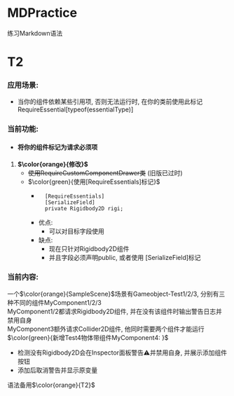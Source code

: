 # MDPractice
练习Markdown语法

# T2

### 应用场景: 
- 当你的组件依赖某些引用项, 否则无法运行时, 在你的类前使用此标记RequireEssential[typeof(essentialType)]
### 当前功能: 
- #### 将你的组件标记为请求必须项
1. **$\color{orange}{修改}$**  
    - ~~使用RequireCustomComponentDrawer类~~ (旧版已过时)  
    - $\color{green}{使用[RequireEssentials]标记}$
      - ```
          [RequireEssentials]
          [SerializeField]
          private Rigidbody2D rigi;
        ```
      - 优点: 
        - 可以对目标字段使用
      - 缺点: 
        - 现在只针对Rigidbody2D组件
        - 并且字段必须声明public, 或者使用 [SerializeField]标记
### 当前内容: 
一个$\color{orange}{SampleScene}$场景有Gameobject-Test1/2/3, 分别有三种不同的组件MyComponent1/2/3  
MyComponent1/2都请求Rigidbody2D组件, 并在没有该组件时输出警告日志并禁用自身  
MyComponent3额外请求Collider2D组件, 他同时需要两个组件才能运行  
$\color{green}{新增Test4物体带组件MyComponent4: }$  
- 检测没有Rigidbody2D会在Inspector面板警告⚠并禁用自身, 并展示添加组件按钮
- 添加后取消警告并显示原变量


语法备用$\color{orange}{T2}$